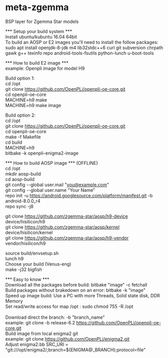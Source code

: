 # meta-zgemma
BSP layer for Zgemma Star models

*** Setup your build system *** <br />
Install ubuntu/kubuntu 16.04 64bit <br />
To build an AOSP or E2 images you'll need to install the follow packages: <br />
sudo apt install openjdk-8-jdk m4 lib32stdc++6 curl git subversion chrpath gawk g++ texinfo repo android-tools-fsutils python-lunch u-boot-tools <br />

*** How to build E2 image *** <br />
example: Openpli image for model H9 <br />

Build option 1: <br />
cd /opt <br />
git clone https://github.com/OpenPLi/openpli-oe-core.git <br />
cd openpli-oe-core <br />
MACHINE=h9 make <br />
MACHINE=h9 make image <br />

Build option 2: <br />
cd /opt <br />
git clone https://github.com/OpenPLi/openpli-oe-core.git <br />
cd openpli-oe-core <br />
make -f Makefile <br />
cd build <br />
MACHINE=h9 <br />
bitbake -k openpli-enigma2-image <br />

*** How to build AOSP image *** (OFFLINE) <br />
cd /opt <br />
mkdir aosp-build <br />
cd aosp-build <br />
git config --global user.mail "you@example.com" <br />
git config --global user.name "Your Name" <br />
repo init -u https://android.googlesource.com/platform/manifest.git -b android-8.0.0_r4 <br />
repo sync -j8 <br />

git clone https://github.com/zgemma-star/aosp/h9-device device/hisilicon/h9 <br />
git clone https://github.com/zgemma-star/aosp/kernel device/hisilicon/kernel <br />
git clone https://github.com/zgemma-star/aosp/h9-vendor vendor/hisilicon/h9 <br />

source build/envsetup.sh <br />
lunch h9<br />
Choose your build (Venus-eng)<br />
make -j32 bigfish <br />

*** Easy to know *** <br />
Download all the packages before build: bitbake "image" -c fetchall <br />
Build packages without brakedown on an error: bitbake -k "image" <br />
Speed up image build: Use a PC with more Threads, Solid state disk, DDR Memory <br />
Set read/write access for map /opt : sudo chmod 755 -R /opt <br /> <br />
Download direct the branch: -b "branch_name" <br />
example: git clone -b release-6.2 https://github.com/OpenPLi/openpli-oe-core.git <br />
Build image from local enigma2 git<br />
example: git clone https://github.com/OpenPLi/enigma2.git <br />
Adjust enigma2.bb SRC_URI = "git:///opt/enigma2/;branch=${ENIGMA@_BRANCH};protocol=file" <br>